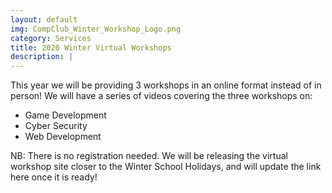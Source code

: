 ```yaml
---
layout: default
img: CompClub_Winter_Workshop_Logo.png
category: Services
title: 2020 Winter Virtual Workshops
description: |
---
```

  This year we will be providing 3 workshops in an online format instead of in person! We will have a series of videos covering the three workshops on: 
  - Game Development
  - Cyber Security
  - Web Development
 
NB: There is no registration needed. We will be releasing the virtual workshop site closer to the Winter School Holidays, and will update the link here once it is ready!
